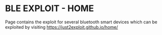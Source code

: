 # BLE EXPLOIT - HOME
Page contains the exploit for several bluetooth smart devices which can be exploited by visiting https://just2exploit.github.io/home/
